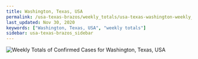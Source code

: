 ```yaml
---
title: Washington, Texas, USA
permalink: /usa-texas-brazos/weekly_totals/usa-texas-washington-weekly_totals.html
last_updated: Nov 30, 2020
keywords: ["Washington, Texas, USA", "weekly totals"]
sidebar: usa-texas-brazos_sidebar
---
```


![Weekly Totals of Confirmed Cases for Washington, Texas, USA](/covid_tracker/images/graphs/usa-texas-washington-weekly_totals_graph.png)
